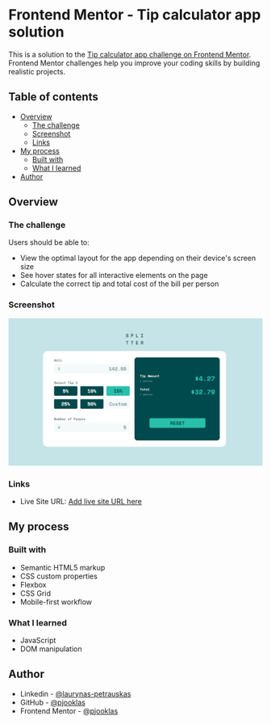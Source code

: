# Frontend Mentor - Tip calculator app solution

This is a solution to the [Tip calculator app challenge on Frontend Mentor](https://www.frontendmentor.io/challenges/tip-calculator-app-ugJNGbJUX). Frontend Mentor challenges help you improve your coding skills by building realistic projects.

## Table of contents

- [Overview](#overview)
  - [The challenge](#the-challenge)
  - [Screenshot](#screenshot)
  - [Links](#links)
- [My process](#my-process)
  - [Built with](#built-with)
  - [What I learned](#what-i-learned)
- [Author](#author)


## Overview

### The challenge

Users should be able to:

- View the optimal layout for the app depending on their device's screen size
- See hover states for all interactive elements on the page
- Calculate the correct tip and total cost of the bill per person

### Screenshot

![x](./images/tip-calculator-screenshot.jpg)


### Links

- Live Site URL: [Add live site URL here](https://pjooklas.github.io/tip-calculator-app-main/)

## My process

### Built with

- Semantic HTML5 markup
- CSS custom properties
- Flexbox
- CSS Grid
- Mobile-first workflow

### What I learned

- JavaScript
- DOM manipulation

## Author

- Linkedin - [@laurynas-petrauskas](https://www.linkedin.com/in/laurynas-petrauskas/)
- GitHub - [@pjooklas](https://github.com/pjooklas)
- Frontend Mentor - [@pjooklas](https://www.frontendmentor.io/profile/pjooklas)

